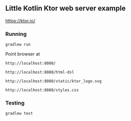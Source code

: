 ## Little Kotlin Ktor web server example

https://ktor.io/

### Running

`gradlew run`

Point browser at

`http://localhost:8080/`

`http://localhost:8080/html-dsl`

`http://localhost:8080/static/ktor_logo.svg`

`http://localhost:8080/styles.css`

### Testing

`gradlew test`